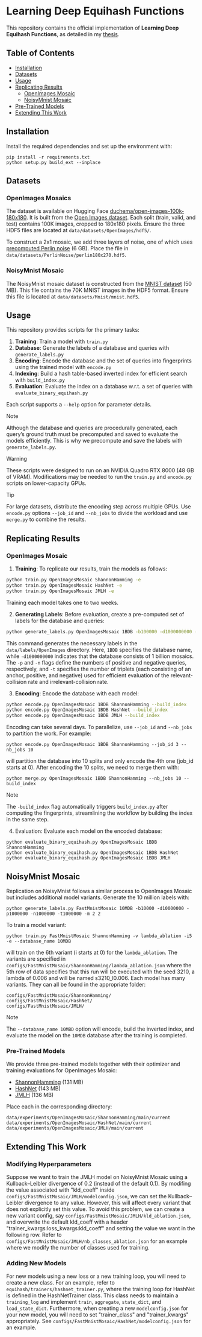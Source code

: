 # Learning Deep Equihash Functions
This repository contains the official implementation of **Learning Deep Equihash Functions**, as detailed in my [thesis](https://hdl.handle.net/1866/40944).

## Table of Contents
  - [Installation](README.md#installation)
  - [Datasets](README.md#datasets)
  - [Usage](README.md#usage)
  - [Replicating Results](README.md#replicating-results)
      - [OpenImages Mosaic](README.md#openimages-mosaic)
      - [NoisyMnist Mosaic](README.md#noisymnist-mosaic)
  - [Pre-Trained Models](README.md#pre-trained-models)
  - [Extending This Work](README.md#extending-this-work)

## Installation
Install the required dependencies and set up the environment with:
```setup
pip install -r requirements.txt
python setup.py build_ext --inplace
```

## Datasets
### OpenImages Mosaics
The dataset is available on Hugging Face [duchema/open-images-100k-180x180](https://huggingface.co/datasets/duchema/open-images-100k-180x180). It is built from the [Open Images dataset](https://storage.googleapis.com/openimages/web/index.html). Each split (train, valid, and test) contains 100K images, cropped to 180x180 pixels. Ensure the three HDF5 files are located at `data/datasets/OpenImages/hdf5/`.

To construct a 2x1 mosaic, we add three layers of noise, one of which uses [precomputed Perlin noise](https://huggingface.co/datasets/duchema/perlin180x270) (6 GB). Place the file in `data/datasets/PerlinNoise/perlin180x270.hdf5`.

### NoisyMnist Mosaic
The NoisyMnist mosaic dataset is constructed from the [MNIST dataset](https://drive.google.com/file/d/1_9hENa-Zh58osZW6sZTIIo-tjFkZ28N7/view?usp=sharing) (50 MB). This file contains the 70K MNIST images in the HDF5 format. Ensure this file is located at `data/datasets/Mnist/mnist.hdf5`.

## Usage
This repository provides scripts for the primary tasks:
1) **Training**: Train a model with `train.py`
2) **Database**: Generate the labels of a database and queries with `generate_labels.py`
3) **Encoding**: Encode the database and the set of queries into fingerprints using the trained model with `encode.py`
4) **Indexing**: Build a hash table-based inverted index for efficient search with `build_index.py`
5) **Evaluation**: Evaluate the index on a database w.r.t. a set of queries with `evaluate_binary_equihash.py`

Each script supports a `--help` option for parameter details.
> [!NOTE]
> Although the database and queries are procedurally generated, each query’s ground truth must be precomputed and saved to evaluate the models efficiently. This is why we precompute and save the labels with `generate_labels.py`.

> [!WARNING]
> These scripts were designed to run on an NVIDIA Quadro RTX 8000 (48 GB of VRAM). Modifications may be needed to run the `train.py` and `encode.py` scripts on lower-capacity GPUs.

> [!TIP]
> For large datasets, distribute the encoding step across multiple GPUs. Use `encode.py` options `--job_id` and `--nb_jobs` to divide the workload and use `merge.py` to combine the results.

## Replicating Results
### OpenImages Mosaic
1) **Training**: To replicate our results, train the models as follows:
```bash
python train.py OpenImagesMosaic ShannonHamming -e
python train.py OpenImagesMosaic HashNet -e
python train.py OpenImagesMosaic JMLH -e
```
Training each model takes one to two weeks.

2) **Generating Labels**: Before evaluation, create a pre-computed set of labels for the database and queries:
```bash
python generate_labels.py OpenImagesMosaic 1BDB -b100000 -d1000000000 -p1000000 -n1000000 -t1000000 -m 1 2
```
This command generates the necessary labels in the `data/labels/OpenImages` directory. Here, `1BDB` specifies the database name, while `-d1000000000` indicates that the database consists of 1 billion mosaics. The `-p` and `-n` flags define the numbers of positive and negative queries, respectively, and `-t` specifies the number of triplets (each consisting of an anchor, positive, and negative) used for efficient evaluation of the relevant-collision rate and irrelevant-collision rate.

3) **Encoding**: Encode the database with each model:
```bash
python encode.py OpenImagesMosaic 1BDB ShannonHamming --build_index
python encode.py OpenImagesMosaic 1BDB HashNet --build_index
python encode.py OpenImagesMosaic 1BDB JMLH --build_index
```

Encoding can take several days. To parallelize, use `--job_id` and `--nb_jobs` to partition the work. For example:
```
python encode.py OpenImagesMosaic 1BDB ShannonHamming --job_id 3 --nb_jobs 10
```
will partition the database into 10 splits and only encode the 4th one (job_id starts at 0). After encoding the 10 splits, we need to merge them with:
```
python merge.py OpenImagesMosaic 1BDB ShannonHamming --nb_jobs 10 --build_index
```
> [!NOTE]
> The `-build_index` flag automatically triggers `build_index.py` after computing the fingerprints, streamlining the workflow by building the index in the same step.

4) Evaluation: Evaluate each model on the encoded database:
```
python evaluate_binary_equihash.py OpenImagesMosaic 1BDB ShannonHamming
python evaluate_binary_equihash.py OpenImagesMosaic 1BDB HashNet
python evaluate_binary_equihash.py OpenImagesMosaic 1BDB JMLH
```

## NoisyMnist Mosaic
Replication on NoisyMnist follows a similar process to OpenImages Mosaic but includes additional model variants. Generate the 10 million labels with:
```
python generate_labels.py FastMnistMosaic 10MDB -b10000 -d10000000 -p1000000 -n1000000 -t1000000 -m 2 2
```
To train a model variant:
```
python train.py FastMnistMosaic ShannonHamming -v lambda_ablation -i5 -e --database_name 10MDB
```
will train on the 6th variant (i starts at 0) for the `lambda_ablation`. The variants are specified in `configs/FastMnistMosaic/ShannonHamming/lambda_ablation.json` where the 5th row of data specifies that this run will be executed with the seed 3210, a lambda of 0.006 and will be named s3210_l0.006. Each model has many variants. They can all be found in the appropriate folder:
```
configs/FastMnistMosaic/ShannonHamming/
configs/FastMnistMosaic/HashNet/
configs/FastMnistMosaic/JMLH/
```
> [!NOTE]
> The `--database_name 10MBD` option will encode, build the inverted index, and evaluate the model on the `10MDB` database after the training is completed.

### Pre-Trained Models
We provide three pre-trained models together with their optimizer and training evaluations for OpenImages Mosaic:
  - [ShannonHamming](https://drive.google.com/file/d/1_RALwPs5vqlkDinnQH_saM1wNk5o-QcT/view?usp=sharing) (131 MB)
  - [HashNet](https://drive.google.com/file/d/1_M3W64BSJRt86A2qiGO2YJiaygRSfr0P/view?usp=sharing) (143 MB)
  - [JMLH](https://drive.google.com/file/d/1_G9PYcrnnb23UPvBu3dSvSqdVl1yeqRV/view?usp=sharing) (136 MB)

Place each in the corresponding directory:
```
data/experiments/OpenImagesMosaic/ShannonHamming/main/current
data/experiments/OpenImagesMosaic/HashNet/main/current
data/experiments/OpenImagesMosaic/JMLH/main/current
```

## Extending This Work
### Modifying Hyperparameters
Suppose we want to train the JMLH model on NoisyMnist Mosaic using a Kullback–Leibler divergence of 0.2 (instead of the default 0.1). By modifing the value associated with "kld_coeff" inside `configs/FastMnistMosaic/JMLH/modelconfig.json`, we can set the Kullback–Leibler divergence to any value. However, this will affect every variant that does not explicitly set this value. To avoid this problem, we can create a new variant config, say `configs/FastMnistMosaic/JMLH/kld_ablation.json`, and overwrite the default kld_coeff with a header "trainer_kwargs:loss_kwargs:kld_coeff" and setting the value we want in the following row. Refer to `configs/FastMnistMosaic/JMLH/nb_classes_ablation.json` for an example where we modify the number of classes used for training.

### Adding New Models
For new models using a new loss or a new training loop, you will need to create a new class. For an example, refer to `equihash/trainers/hashnet_trainer.py`, where the training loop for HashNet is defined in the HashNetTrainer class. This class needs to maintain a `training_log` and implement `train`, `aggregate`, `state_dict`, and `load_state_dict`. Furthermore, when creating a new `modelconfig.json` for your new model, you will need to set "trainer_class" and "trainer_kwargs" appropriately. See `configs/FastMnistMosaic/HashNet/modelconfig.json` for an example.
